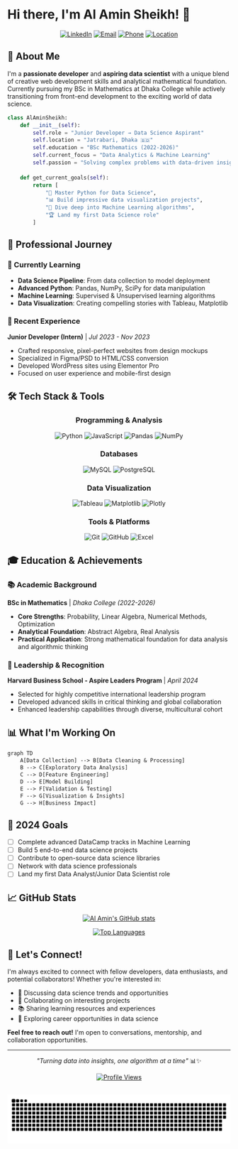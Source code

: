 # Hi there, I'm Al Amin Sheikh! 👋

<div align="center">
  
[![LinkedIn](https://img.shields.io/badge/LinkedIn-0077B5?style=for-the-badge&logo=linkedin&logoColor=white)](https://www.linkedin.com/in/alaminsframe/)
[![Email](https://img.shields.io/badge/Email-D14836?style=for-the-badge&logo=gmail&logoColor=white)](mailto:alaminsheikh12180@gmail.com)
[![Phone](https://img.shields.io/badge/Phone-25D366?style=for-the-badge&logo=whatsapp&logoColor=white)](tel:+8801575137573)
[![Location](https://img.shields.io/badge/Dhaka,_Bangladesh-FF6B6B?style=for-the-badge&logo=google-maps&logoColor=white)]()

</div>

## 🚀 About Me

I'm a **passionate developer** and **aspiring data scientist** with a unique blend of creative web development skills and analytical mathematical foundation. Currently pursuing my BSc in Mathematics at Dhaka College while actively transitioning from front-end development to the exciting world of data science.

```python
class AlAminSheikh:
    def __init__(self):
        self.role = "Junior Developer → Data Science Aspirant"
        self.location = "Jatrabari, Dhaka 🇧🇩"
        self.education = "BSc Mathematics (2022-2026)"
        self.current_focus = "Data Analytics & Machine Learning"
        self.passion = "Solving complex problems with data-driven insights"
    
    def get_current_goals(self):
        return [
            "🎯 Master Python for Data Science",
            "📊 Build impressive data visualization projects",
            "🤖 Dive deep into Machine Learning algorithms",
            "🏆 Land my first Data Science role"
        ]
```

## 💼 Professional Journey

### 🌱 Currently Learning
- **Data Science Pipeline**: From data collection to model deployment
- **Advanced Python**: Pandas, NumPy, SciPy for data manipulation
- **Machine Learning**: Supervised & Unsupervised learning algorithms
- **Data Visualization**: Creating compelling stories with Tableau, Matplotlib

### 🔧 Recent Experience
**Junior Developer (Intern)** | *Jul 2023 - Nov 2023*
- Crafted responsive, pixel-perfect websites from design mockups
- Specialized in Figma/PSD to HTML/CSS conversion
- Developed WordPress sites using Elementor Pro
- Focused on user experience and mobile-first design

## 🛠️ Tech Stack & Tools

<div align="center">

### Programming & Analysis
![Python](https://img.shields.io/badge/Python-3776AB?style=for-the-badge&logo=python&logoColor=white)
![JavaScript](https://img.shields.io/badge/JavaScript-323330?style=for-the-badge&logo=javascript&logoColor=F7DF1E)
![Pandas](https://img.shields.io/badge/Pandas-150458?style=for-the-badge&logo=pandas&logoColor=white)
![NumPy](https://img.shields.io/badge/NumPy-013243?style=for-the-badge&logo=numpy&logoColor=white)

### Databases
![MySQL](https://img.shields.io/badge/MySQL-00000F?style=for-the-badge&logo=mysql&logoColor=white)
![PostgreSQL](https://img.shields.io/badge/PostgreSQL-316192?style=for-the-badge&logo=postgresql&logoColor=white)

### Data Visualization
![Tableau](https://img.shields.io/badge/Tableau-E97627?style=for-the-badge&logo=tableau&logoColor=white)
![Matplotlib](https://img.shields.io/badge/Matplotlib-3776AB?style=for-the-badge&logo=python&logoColor=white)
![Plotly](https://img.shields.io/badge/Plotly-3F4F75?style=for-the-badge&logo=plotly&logoColor=white)

### Tools & Platforms
![Git](https://img.shields.io/badge/Git-E34F26?style=for-the-badge&logo=git&logoColor=white)
![GitHub](https://img.shields.io/badge/GitHub-100000?style=for-the-badge&logo=github&logoColor=white)
![Excel](https://img.shields.io/badge/Microsoft_Excel-217346?style=for-the-badge&logo=microsoft-excel&logoColor=white)

</div>

## 🎓 Education & Achievements

### 📚 Academic Background
**BSc in Mathematics** | *Dhaka College (2022-2026)*
- **Core Strengths**: Probability, Linear Algebra, Numerical Methods, Optimization
- **Analytical Foundation**: Abstract Algebra, Real Analysis
- **Practical Application**: Strong mathematical foundation for data analysis and algorithmic thinking

### 🏅 Leadership & Recognition
**Harvard Business School - Aspire Leaders Program** | *April 2024*
- Selected for highly competitive international leadership program
- Developed advanced skills in critical thinking and global collaboration
- Enhanced leadership capabilities through diverse, multicultural cohort

## 📊 What I'm Working On

```mermaid
graph TD
    A[Data Collection] --> B[Data Cleaning & Processing]
    B --> C[Exploratory Data Analysis]
    C --> D[Feature Engineering]
    D --> E[Model Building]
    E --> F[Validation & Testing]
    F --> G[Visualization & Insights]
    G --> H[Business Impact]
```

## 🎯 2024 Goals

- [ ] Complete advanced DataCamp tracks in Machine Learning
- [ ] Build 5 end-to-end data science projects
- [ ] Contribute to open-source data science libraries
- [ ] Network with data science professionals
- [ ] Land my first Data Analyst/Junior Data Scientist role

## 📈 GitHub Stats

<div align="center">
  
[![Al Amin's GitHub stats](https://github-readme-stats.vercel.app/api?username=alaminsframe&show_icons=true&theme=radical)](https://github.com/alaminsframe)

[![Top Languages](https://github-readme-stats.vercel.app/api/top-langs/?username=alaminsframe&layout=compact&theme=radical)](https://github.com/alaminsframe)

</div>

## 🤝 Let's Connect!

I'm always excited to connect with fellow developers, data enthusiasts, and potential collaborators! Whether you're interested in:

- 💬 Discussing data science trends and opportunities
- 🚀 Collaborating on interesting projects
- 📚 Sharing learning resources and experiences
- 🎯 Exploring career opportunities in data science

**Feel free to reach out!** I'm open to conversations, mentorship, and collaboration opportunities.

---

<div align="center">

*"Turning data into insights, one algorithm at a time"* 📊✨

[![Profile Views](https://komarev.com/ghpvc/?username=alaminsframe&color=blueviolet&style=for-the-badge)](https://github.com/alaminsframe)

</div>
<br/>

<picture>
  <source media="(prefers-color-scheme: dark)" srcset="https://raw.githubusercontent.com/alaminsframe/alaminsframe/output/github-snake-dark.svg" />
  <source media="(prefers-color-scheme: light)" srcset="https://raw.githubusercontent.com/alaminsframe/alaminsframe/output/github-snake.svg" />
  <img alt="github-snake" src="https://raw.githubusercontent.com/alaminsframe/alaminsframe/output/github-snake.svg" />
</picture>
